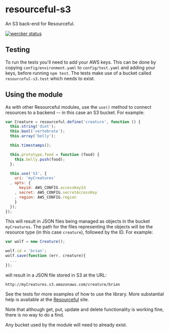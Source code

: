 # resourceful-s3

An S3 back-end for Resourceful.

[![wercker status](https://app.wercker.com/status/b4e47c2d83bda3d53c657629a79b9bd6/m/master "wercker status")](https://app.wercker.com/project/bykey/b4e47c2d83bda3d53c657629a79b9bd6)

## Testing

To run the tests you'll need to add your AWS keys. This can be done by copying `config/environment.yaml` to `config/test.yaml` and adding your keys, before running `npm test`. The tests make use of a bucket called `resourceful-s3.test` which needs to exist.

## Using the module

As with other Resourceful modules, use the `use()` method to connect resources to a backend -- in this case an S3 bucket. For example:

```javascript
var Creature = resourceful.define('creature', function () {
  this.string('diet');
  this.bool('vertebrate');
  this.array('belly');

  this.timestamps();

  this.prototype.feed = function (food) {
    this.belly.push(food);
  };

  this.use('S3', {
    uri: 'myCreatures'
  , opts: {
      keyid: AWS_CONFIG.accessKeyId
    , secret: AWS_CONFIG.secretAccessKey
    , region: AWS_CONFIG.region
    }
  });
});
```

This will result in JSON files being managed as objects in the bucket `myCreatures`. The path for the files representing the objects will be the resource type (in this case `creature`), followed by the ID. For example:

```javascript
var wolf = new Creature();

wolf.id = 'brian';
wolf.save(function (err, creature){
  ...
});
```

will result in a JSON file stored in S3 at the URL:

```
http://myCreatures.s3.amazonaws.com/creature/brian
```

See the tests for more examples of how to use the library. More substantial help is available at the [Resourceful](https://npmjs.org/package/resourceful) site.

Note that although get, put, update and delete functionality is working fine, there is no way to do a find.

Any bucket used by the module will need to already exist.
